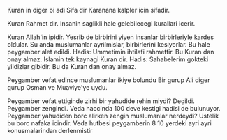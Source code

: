 Kuran in diger bi adi Sifa dir
Karanana kalpler icin sifadir.

Kuran Rahmet dir. Insanin saglikli hale gelebilecegi kurallari icerir.

Kuran Allah'in ipidir. Yesrib de birbirini yiyen insanlar birbirleriyle kardes oldular.
Su anda muslumanlar ayrilmislar, birbirlerini kesiyorlar. Bu hale peygamber alet edildi.
Hadis: Ummetimin ihtilafi rahmettir. Bu Kuran dan onay almaz. 
Islamin tek kaynagi Kuran dir.
Hadis: Sahabelerim gokteki yildizlar gibidir. Bu da Kuran dan onay almaz.

Peygamber vefat edince muslumanlar ikiye bolundu Bir gurup Ali diger gurup Osman ve Muaviye'ye uydu.

Peygamber vefat ettiginde zirhi bir yahudide rehin miydi? Degildi. Peygamber zengindi. Veda haccinda 100 deve kestigi hadisi de bulunuyor.
Peygamber yahudiden borc alirken zengin muslumanlar nerdeydi? Ustelik bu borc nafaka icindir. 
Veda hutbesi peygamberin 8 10 yerdeki ayri ayri konusmalarindan derlenmistir


